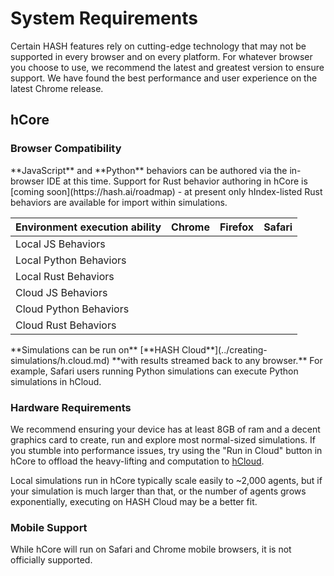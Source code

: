 # System Requirements

Certain HASH features rely on cutting-edge technology that may not be supported in every browser and on every platform. For whatever browser you choose to use, we recommend the latest and greatest version to ensure support. We have found the best performance and user experience on the latest Chrome release.

## hCore

### Browser Compatibility

<Hint style="info">
**JavaScript** and **Python** behaviors can be authored via the in-browser IDE at this time. Support for Rust behavior authoring in hCore is [coming soon](https://hash.ai/roadmap) - at present only hIndex-listed Rust behaviors are available for import within simulations.
</Hint>

| Environment execution ability | Chrome | Firefox | Safari |
| :--- | :--- | :--- | :--- |
| Local JS Behaviors | <Check /> | <Check /> | <Check /> |
| Local Python Behaviors | <Check /> | <Check /> | <Cross /> |
| Local Rust Behaviors | <Check /> | <Check /> | <Check /> |
| Cloud JS Behaviors | <Check /> | <Check /> | <Check /> |
| Cloud Python Behaviors | <Check /> | <Check /> | <Check /> |
| Cloud Rust Behaviors | <Check /> | <Check /> | <Check /> |

<Hint style="success">
**Simulations can be run on** [**HASH Cloud**](../creating-simulations/h.cloud.md) **with results streamed back to any browser.** For example, Safari users running Python simulations can execute Python simulations in hCloud.
</Hint>

### Hardware Requirements

We recommend ensuring your device has at least 8GB of ram and a decent graphics card to create, run and explore most normal-sized simulations. If you stumble into performance issues, try using the "Run in Cloud" button in hCore to offload the heavy-lifting and computation to [hCloud](../creating-simulations/h.cloud.md).

Local simulations run in hCore typically scale easily to ~2,000 agents, but if your simulation is much larger than that, or the number of agents grows exponentially, executing on HASH Cloud may be a better fit.

### Mobile Support

While hCore will run on Safari and Chrome mobile browsers, it is not officially supported.

